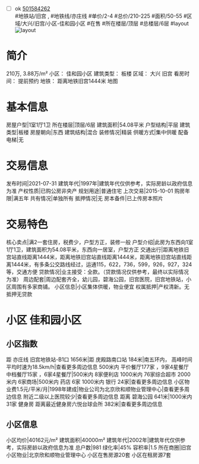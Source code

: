 - [ ] ok [501584262](https://bj.5i5j.com/ershoufang/501584262.html)  
 #地铁站/旧宫 ,  #地铁线/亦庄线
#单价/2-4 #总价/210-225 #面积/50-55   #区域/大兴/旧宫/小区-佳和园小区 #在售 #所在楼层/顶层 #总楼层/6层 #layout 
![layout](http://image2a.5i5j.com/bdir/layout/e461e5c7012840b1be9aa214083ba0ce.jpg_P5.jpg) 
# 简介 
 210万,  3.88万/m² 
小区： 佳和园小区
建筑类型： 板楼
区域： 大兴 旧宫
看房时间： 提前预约
地铁： 距离地铁旧宫1444米 地图
# 基本信息 
 房屋户型|1室1厅1卫
所在楼层|顶层/6层
建筑面积|54.08平米
户型结构|平层
建筑类型|板楼
房屋朝向|东西
建筑结构|混合
装修情况|精装
供暖方式|集中供暖
配备电梯|无
# 交易信息 
 发布时间|2021-07-31
建筑年代|1997年|建筑年代仅供参考，实际房龄以政府信息为准
产权性质|已购公房非央产
规划用途|普通住宅
上次交易|2015-10-01
购房年限|满五年
共有情况|单独所有
抵押情况|无
房本备件|已上传房本照片
# 交易特色 
 核心卖点|满2一套住房，税费少，户型方正，装修一般
户型介绍|此房为东西向1室1厅1卫，建筑面积为54.08平米，东西向一居室，户型方正
交通出行|距离地铁旧宫站直线距离1444米，距离地铁旧宫站直线距离1444米，距离地铁旧宫站直线距离1444米，有多条公交路线经过，运通115，622，736，599，926，927，324等，交通方便
贷款情况|业主接受：全款。（贷款情况仅供参考，最终以实际情况为准）
周边配套|周边配套齐全，幼儿园，碧海公园，旧宫医院，旧宫地铁站，小区周围有多家商铺。
小区信息|小区集体供暖，物业便宜
权属抵押|产权清新。无抵押无贷款
# 小区 佳和园小区
## 小区指数 
 距 亦庄线 旧宫地铁站-B1口 1656米|距 庑殿路南口站 184米|南五环内， 高峰时间平均时速为18.5km/h|查看更多周边信息
500米内 平价餐厅177家 ，9家4星餐厅
中档餐厅15家 ，6家4星餐厅|500米内 8家便利店
1000米内 76家综合超市
2000米内 6家商场|500米内 药店 6家
1000米内 银行 24家|查看更多周边信息
小区物业费1.5元/平米/月|1998年建成|物业公司为北京欣和顺物业管理中心|查看更多周边信息
附近二级以上医院较少|查看更多周边信息
距离 碧海公园 641米|1000米内 31家 健身房
距离最近健身房六悦台球会所 382米|查看更多周边信息
## 小区信息 
 小区均价|40162元/m²
建筑面积|40000m²
建筑年代|2002年|建筑年代仅供参考，实际房龄以政府信息为准
总户数|981
绿化率|45%
容积率|1.5
所在商圈|旧宫
小区物业|北京欣和顺物业管理中心
小区在售房源20套
小区在租房源7套
